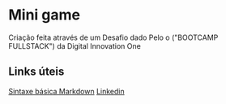 # Mini game
Criação feita através de um Desafio dado Pelo o ("BOOTCAMP FULLSTACK") da Digital Innovation One
## Links úteis
[Sintaxe básica Markdown](https://www.markdownguide.org/getting-started/)
[Linkedin](www.linkedin.com/in/jose-teogenes)
